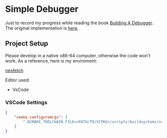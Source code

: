 # Simple Debugger

Just to record my progress while reading the book [Building A Debugger](https://nostarch.com/building-a-debugger).
The original implementation is [here](https://github.com/TartanLlama/sdb).

## Project Setup
Please develop in a native x86-64 computer, otherwise the code won't work. As a reference, here is my enviroment:

[neofetch](./images/neofetch.png)

Editor used:
- VsCode

### VSCode Settings
```json
{
    "cmake.configureArgs": [
        "-DCMAKE_TOOLCHAIN_FILE=<PATH/TO/VCPKG>/scripts/buildsystems/vcpkg.cmake"
    ]
}
```